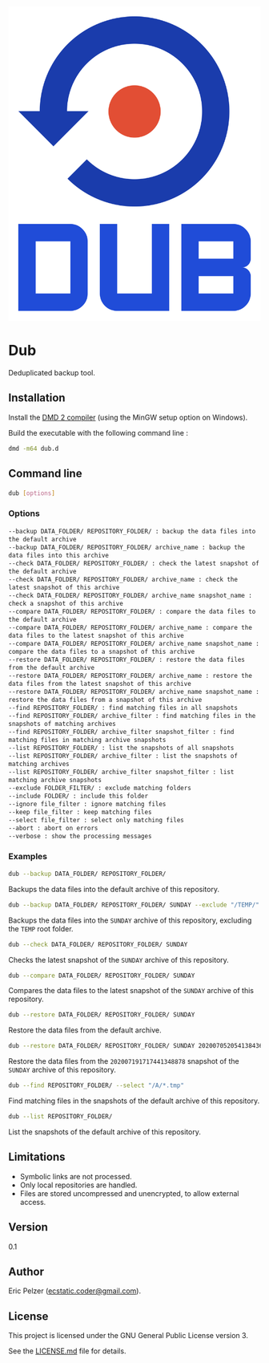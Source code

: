 ![](https://github.com/senselogic/DUB/blob/master/LOGO/dub.png)

# Dub

Deduplicated backup tool.

## Installation

Install the [DMD 2 compiler](https://dlang.org/download.html) (using the MinGW setup option on Windows).

Build the executable with the following command line :

```bash
dmd -m64 dub.d
```

## Command line

```bash
dub [options]
```

### Options

```
--backup DATA_FOLDER/ REPOSITORY_FOLDER/ : backup the data files into the default archive
--backup DATA_FOLDER/ REPOSITORY_FOLDER/ archive_name : backup the data files into this archive
--check DATA_FOLDER/ REPOSITORY_FOLDER/ : check the latest snapshot of the default archive
--check DATA_FOLDER/ REPOSITORY_FOLDER/ archive_name : check the latest snapshot of this archive
--check DATA_FOLDER/ REPOSITORY_FOLDER/ archive_name snapshot_name : check a snapshot of this archive
--compare DATA_FOLDER/ REPOSITORY_FOLDER/ : compare the data files to the default archive
--compare DATA_FOLDER/ REPOSITORY_FOLDER/ archive_name : compare the data files to the latest snapshot of this archive
--compare DATA_FOLDER/ REPOSITORY_FOLDER/ archive_name snapshot_name : compare the data files to a snapshot of this archive
--restore DATA_FOLDER/ REPOSITORY_FOLDER/ : restore the data files from the default archive
--restore DATA_FOLDER/ REPOSITORY_FOLDER/ archive_name : restore the data files from the latest snapshot of this archive
--restore DATA_FOLDER/ REPOSITORY_FOLDER/ archive_name snapshot_name : restore the data files from a snapshot of this archive
--find REPOSITORY_FOLDER/ : find matching files in all snapshots
--find REPOSITORY_FOLDER/ archive_filter : find matching files in the snapshots of matching archives
--find REPOSITORY_FOLDER/ archive_filter snapshot_filter : find matching files in matching archive snapshots
--list REPOSITORY_FOLDER/ : list the snapshots of all snapshots
--list REPOSITORY_FOLDER/ archive_filter : list the snapshots of matching archives
--list REPOSITORY_FOLDER/ archive_filter snapshot_filter : list matching archive snapshots
--exclude FOLDER_FILTER/ : exclude matching folders
--include FOLDER/ : include this folder
--ignore file_filter : ignore matching files
--keep file_filter : keep matching files
--select file_filter : select only matching files
--abort : abort on errors
--verbose : show the processing messages
```

### Examples

```bash
dub --backup DATA_FOLDER/ REPOSITORY_FOLDER/
```

Backups the data files into the default archive of this repository.

```bash
dub --backup DATA_FOLDER/ REPOSITORY_FOLDER/ SUNDAY --exclude "/TEMP/"
```

Backups the data files into the `SUNDAY` archive of this repository, excluding the `TEMP` root folder.

```bash
dub --check DATA_FOLDER/ REPOSITORY_FOLDER/ SUNDAY
```

Checks the latest snapshot of the `SUNDAY` archive of this repository.

```bash
dub --compare DATA_FOLDER/ REPOSITORY_FOLDER/ SUNDAY
```

Compares the data files to the latest snapshot of the `SUNDAY` archive of this repository.

```bash
dub --restore DATA_FOLDER/ REPOSITORY_FOLDER/ SUNDAY
```

Restore the data files from the default archive.

```bash
dub --restore DATA_FOLDER/ REPOSITORY_FOLDER/ SUNDAY 202007052054138436
```

Restore the data files from the `202007191717441348878` snapshot of the `SUNDAY` archive of this repository.

```bash
dub --find REPOSITORY_FOLDER/ --select "/A/*.tmp"
```

Find matching files in the snapshots of the default archive of this repository.

```bash
dub --list REPOSITORY_FOLDER/
```

List the snapshots of the default archive of this repository.

## Limitations

* Symbolic links are not processed.
* Only local repositories are handled.
* Files are stored uncompressed and unencrypted, to allow external access.

## Version

0.1

## Author

Eric Pelzer (ecstatic.coder@gmail.com).

## License

This project is licensed under the GNU General Public License version 3.

See the [LICENSE.md](LICENSE.md) file for details.
